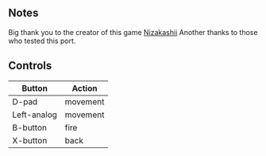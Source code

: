 ## Notes

Big thank you to the creator of this game [Nizakashii](https://nizakashii.itch.io/daydreamer) 
Another thanks to those who tested this port. 

## Controls

| Button | Action |
|--|--| 
|D-pad|movement|
|Left-analog|movement|
|B-button|fire|
|X-button|back|


